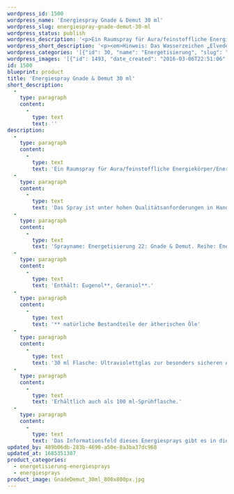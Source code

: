 ```yaml
---
wordpress_id: 1500
wordpress_name: 'Energiespray Gnade & Demut 30 ml'
wordpress_slug: energiespray-gnade-demut-30-ml
wordpress_status: publish
wordpress_description: '<p>Ein Raumspray für Aura/feinstoffliche Energiekörper/Energiefelder und Räume mit einem aktivierbaren Informationsfeld zu Gnade und Demut sowie dem energetischen Zugang zu den dazugehörigen universellen Wissenspools.</p><p>Das Spray ist unter hohen Qualitätsanforderungen in Handarbeit in Deutschland hergestellt aus mehrfach gereinigtem und energetisiertem Wasser (76%, konserviert mit 96%igem Weingeist (24%). Abgestimmt auf die Energie ist die Komposition von naturreinen ätherischen Ölen* (bio).</p><p>Sprayname: Energetisierung 22: Gnade &amp; Demut. Reihe: Energetisierung</p><p>Enthält: Eugenol**, Geraniol**.<br />** natürliche Bestandteile der ätherischen Öle</p><p>30 ml Flasche: Ultraviolettglas zur besonders sicheren Aufbewahrung mit hochwertigem, goldfarbenen Metallpumpzerstäuber mit Schutzkappe (Steigrohr: Kunststoff). Etikett: wasserfest, leicht energetisiert mit dem Informationsfeld des Airsprays.</p><p>Erhältlich auch als 100 ml-Sprühflasche.</p><p>Das Informationsfeld dieses Energiesprays gibt es in diesem Shop auch als <a href="https://my.feenbaum.de/produkt-kategorie/energiebilder/fotokarten/energetisierung-fotokarten/">Fotokarte</a>, <a href="https://my.feenbaum.de/produkt-kategorie/energiebilder/wandbilder/energetisierung/">Wandbild</a> und <a href="https://my.feenbaum.de/produkt-kategorie/energiekissen/energetisierung-energiekissen/">Energiekissen</a></p><p><a href="https://my.feenbaum.de/anwendung-energiesprays/">Anwendungshinweise</a></p>'
wordpress_short_description: '<p><em>Hinweis: Das Wasserzeichen „Elveden Verlag Energiebild“ wird nicht mit gedruckt</em></p>'
wordpress_categories: '[{"id": 30, "name": "Energetisierung", "slug": "energetisierung-energiesprays"}, {"id": 29, "name": "Energiesprays", "slug": "energiesprays"}]'
wordpress_images: '[{"id": 1493, "date_created": "2016-03-06T22:51:06", "date_created_gmt": "2016-03-06T20:51:06", "date_modified": "2016-03-06T22:51:06", "date_modified_gmt": "2016-03-06T20:51:06", "src": "https://my.feenbaum.de/wp-content/uploads/2016/03/GnadeDemut_30ml_800x800px.jpg", "name": "GnadeDemut_30ml_800x800px", "alt": ""}, {"id": 1213, "date_created": "2016-02-26T00:40:19", "date_created_gmt": "2016-02-25T22:40:19", "date_modified": "2016-02-26T00:40:19", "date_modified_gmt": "2016-02-25T22:40:19", "src": "https://my.feenbaum.de/wp-content/uploads/2016/02/22-Gnade_Demut_800x800-W.jpg", "name": "22-Gnade_Demut_800x800-W", "alt": ""}]'
id: 1500
blueprint: product
title: 'Energiespray Gnade & Demut 30 ml'
short_description:
  -
    type: paragraph
    content:
      -
        type: text
        text: ''
description:
  -
    type: paragraph
    content:
      -
        type: text
        text: 'Ein Raumspray für Aura/feinstoffliche Energiekörper/Energiefelder und Räume mit einem aktivierbaren Informationsfeld zu Gnade und Demut sowie dem energetischen Zugang zu den dazugehörigen universellen Wissenspools.'
  -
    type: paragraph
    content:
      -
        type: text
        text: 'Das Spray ist unter hohen Qualitätsanforderungen in Handarbeit in Deutschland hergestellt aus mehrfach gereinigtem und energetisiertem Wasser (76%, konserviert mit 96%igem Weingeist (24%). Abgestimmt auf die Energie ist die Komposition von naturreinen ätherischen Ölen* (bio).'
  -
    type: paragraph
    content:
      -
        type: text
        text: 'Sprayname: Energetisierung 22: Gnade & Demut. Reihe: Energetisierung'
  -
    type: paragraph
    content:
      -
        type: text
        text: 'Enthält: Eugenol**, Geraniol**.'
  -
    type: paragraph
    content:
      -
        type: text
        text: '** natürliche Bestandteile der ätherischen Öle'
  -
    type: paragraph
    content:
      -
        type: text
        text: '30 ml Flasche: Ultraviolettglas zur besonders sicheren Aufbewahrung mit hochwertigem, goldfarbenen Metallpumpzerstäuber mit Schutzkappe (Steigrohr: Kunststoff). Etikett: wasserfest, leicht energetisiert mit dem Informationsfeld des Airsprays.'
  -
    type: paragraph
    content:
      -
        type: text
        text: 'Erhältlich auch als 100 ml-Sprühflasche.'
  -
    type: paragraph
    content:
      -
        type: text
        text: 'Das Informationsfeld dieses Energiesprays gibt es in diesem Shop auch als Fotokarte, Wandbild und Energiekissen'
updated_by: 489b06db-283b-4690-a50e-8a3ba37dc968
updated_at: 1685351307
product_categories:
  - energetisierung-energiesprays
  - energiesprays
product_image: GnadeDemut_30ml_800x800px.jpg
---
```

